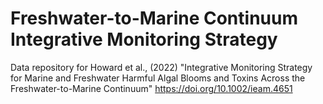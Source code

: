 # Freshwater-to-Marine Continuum Integrative Monitoring Strategy

Data repository for Howard et al., (2022) "Integrative Monitoring Strategy for Marine and Freshwater Harmful Algal Blooms and Toxins Across the Freshwater-to-Marine Continuum" https://doi.org/10.1002/ieam.4651
